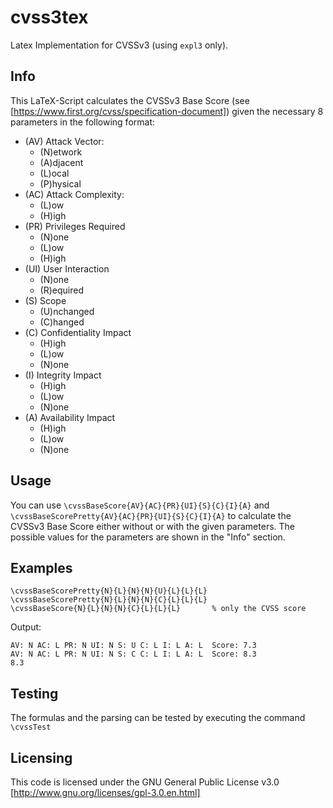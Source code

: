 # cvss3tex

Latex Implementation for CVSSv3 (using `expl3` only).

## Info

This LaTeX-Script calculates the CVSSv3 Base Score (see [https://www.first.org/cvss/specification-document]) given the necessary 8 parameters in the following format:
* (AV) Attack Vector:
    *  (N)etwork
    *  (A)djacent
    *  (L)ocal
    *  (P)hysical
* (AC) Attack Complexity:
    *  (L)ow
    *  (H)igh
* (PR) Privileges Required
    *  (N)one
    *  (L)ow
    *  (H)igh
* (UI) User Interaction
    * (N)one
    * (R)equired
* (S) Scope
    * (U)nchanged
    * (C)hanged
* (C) Confidentiality Impact
    * (H)igh
    * (L)ow
    * (N)one
* (I) Integrity Impact
    * (H)igh
    * (L)ow
    * (N)one
* (A) Availability Impact
    * (H)igh
    * (L)ow
    * (N)one

## Usage

You can use `\cvssBaseScore{AV}{AC}{PR}{UI}{S}{C}{I}{A}` and `\cvssBaseScorePretty{AV}{AC}{PR}{UI}{S}{C}{I}{A}` to calculate the CVSSv3 Base Score either without or with the given parameters. The possible values for the parameters are shown in the "Info" section.


## Examples

```
\cvssBaseScorePretty{N}{L}{N}{N}{U}{L}{L}{L}
\cvssBaseScorePretty{N}{L}{N}{N}{C}{L}{L}{L}
\cvssBaseScore{N}{L}{N}{N}{C}{L}{L}{L}       % only the CVSS score
```

Output:
```
AV: N AC: L PR: N UI: N S: U C: L I: L A: L  Score: 7.3
AV: N AC: L PR: N UI: N S: C C: L I: L A: L  Score: 8.3
8.3
```


## Testing

The formulas and the parsing can be tested by executing the command `\cvssTest`


## Licensing

This code is licensed under the GNU General Public License v3.0 [http://www.gnu.org/licenses/gpl-3.0.en.html]
